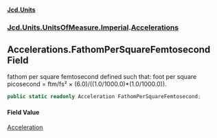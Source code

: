 #### [Jcd.Units](index.md 'index')
### [Jcd.Units.UnitsOfMeasure.Imperial](Jcd.Units.UnitsOfMeasure.Imperial.md 'Jcd.Units.UnitsOfMeasure.Imperial').[Accelerations](Accelerations.md 'Jcd.Units.UnitsOfMeasure.Imperial.Accelerations')

## Accelerations.FathomPerSquareFemtosecond Field

fathom per square femtosecond defined such that: foot per square picosecond = ftm/fs² × (6.0)/((1.0/1000.0)*(1.0/1000.0)).

```csharp
public static readonly Acceleration FathomPerSquareFemtosecond;
```

#### Field Value
[Acceleration](Acceleration.md 'Jcd.Units.UnitTypes.Acceleration')